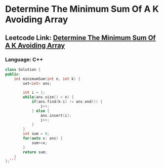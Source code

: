 # Determine The Minimum Sum Of A K Avoiding Array

## Leetcode Link: [Determine The Minimum Sum Of A K Avoiding Array](https://leetcode.com/problems/determine-the-minimum-sum-of-a-k-avoiding-array/)
### Language: C++

```cpp
class Solution {
public:
    int minimumSum(int n, int k) {
        set<int> ans;
        
        int i = 1;
        while(ans.size() < n) {
            if(ans.find(k-i) != ans.end()) {
                i++;
            } else {
                ans.insert(i);
                i++;
            }
        }
        int sum = 0;
        for(auto x: ans) {
            sum+=x;
        }
        return sum;
    }
};```



